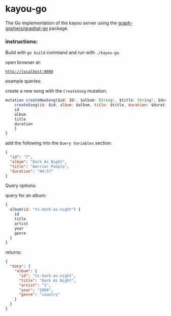 # kayou-go

The Go implementation of the kayou server using the [graph-gophers/graphql-go](https://github.com/graph-gophers/graphql-go) package.

### instructions:

Build with `go build` command and run with `./kayou-go`.

open browser at:

[`http://localhost:8080`](http://localhost:8080)

example queries:

create a new song with the `CreateSong` mutation:

```javascript
mutation createNewSong($id: ID!, $album: String!, $title: String!, $duration: String!) {
    createSong(id: $id, album: $album, title: $title, duration: $duration) {
    id
    album
    title
    duration
    }
}
```
add the following into the `Query Variables` section:
```JSON
{
  "id": "7",
  "album": "Dark As Night",
  "title": "Warrior People",
  "duration": "04:57"
}
```

Query options:

query for an album:

```javascript
{
  album(id: "ts-dark-as-night") {
    id
    title
    artist
    year
    genre
  }   
}
```
returns:
```JSON
{
  "data": {
    "album": {
      "id": "ts-dark-as-night",
      "title": "Dark As Night",
      "artist": "1",
      "year": "2008",
      "genre": "country"
    }
  }
}
```
